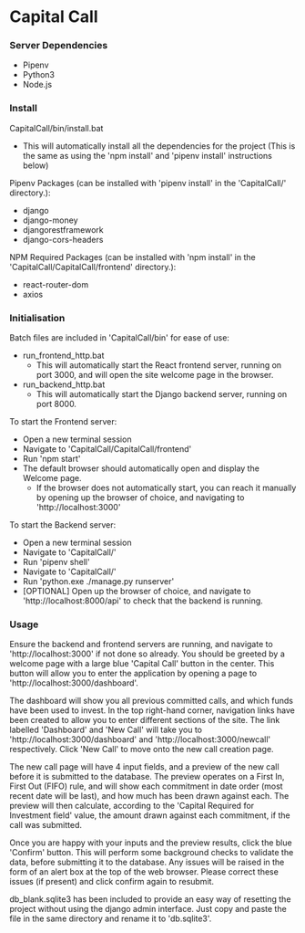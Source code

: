 # Capital Call

### Server Dependencies
  - Pipenv
  - Python3
  - Node.js

### Install

CapitalCall/bin/install.bat
  - This will automatically install all the dependencies for the project (This is the same as using the 'npm install' and 'pipenv install' instructions below)

Pipenv Packages (can be installed with 'pipenv install' in the 'CapitalCall/' directory.):
  - django
  - django-money
  - djangorestframework
  - django-cors-headers

NPM Required Packages (can be installed with 'npm install' in the 'CapitalCall/CapitalCall/frontend' directory.):
  - react-router-dom
  - axios

### Initialisation

Batch files are included in 'CapitalCall/bin' for ease of use:
  - run_frontend_http.bat
    - This will automatically start the React frontend server, running on port 3000, and will open the site welcome page in the browser.
  - run_backend_http.bat
    - This will automatically start the Django backend server, running on port 8000.

To start the Frontend server:
  - Open a new terminal session
  - Navigate to 'CapitalCall/CapitalCall/frontend'
  - Run 'npm start'
  - The default browser should automatically open and display the Welcome page.
    - If the browser does not automatically start, you can reach it manually by opening up the browser of choice, and navigating to 'http://localhost:3000'

To start the Backend server:
  - Open a new terminal session
  - Navigate to 'CapitalCall/'
  - Run 'pipenv shell'
  - Navigate to 'CapitalCall/'
  - Run 'python.exe ./manage.py runserver'
  - [OPTIONAL] Open up the browser of choice, and navigate to 'http://localhost:8000/api' to check that the backend is running.

### Usage

Ensure the backend and frontend servers are running, and navigate to 'http://localhost:3000' if not done so already.
You should be greeted by a welcome page with a large blue 'Capital Call' button in the center.
This button will allow you to enter the application by opening a page to 'http://localhost:3000/dashboard'.

The dashboard will show you all previous committed calls, and which funds have been used to invest.
In the top right-hand corner, navigation links have been created to allow you to enter different sections of the site.
The link labelled 'Dashboard' and 'New Call' will take you to 'http://localhost:3000/dashboard' and 'http://localhost:3000/newcall' respectively.
Click 'New Call' to move onto the new call creation page.

The new call page will have 4 input fields, and a preview of the new call before it is submitted to the database.
The preview operates on a First In, First Out (FIFO) rule, and will show each commitment in date order (most recent date will be last), and how much has been drawn against each.
The preview will then calculate, according to the 'Capital Required for Investment field' value, the amount drawn against each commitment, if the call was submitted.

Once you are happy with your inputs and the preview results, click the blue 'Confirm' button. This will perform some background checks to validate the data, before submitting it to the database.
Any issues will be raised in the form of an alert box at the top of the web browser. Please correct these issues (if present) and click confirm again to resubmit.

db_blank.sqlite3 has been included to provide an easy way of resetting the project without using the django admin interface.
Just copy and paste the file in the same directory and rename it to 'db.sqlite3'.
 